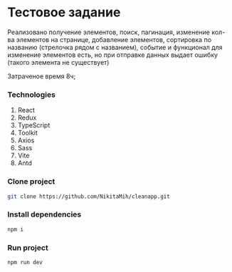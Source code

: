 # Тестовое задание

Реализовано получение элементов, поиск, пагинация, изменение кол-ва элементов на странице, добавление элементов, сортировка по названию (стрелочка рядом с названием), событие и функционал для изменение элементов есть, но при отправке данных выдает ошибку (такого элемента не существует)

Затраченое время 8ч;

### Technologies

1. React
2. Redux
3. TypeScript
4. Toolkit
5. Axios
6. Sass
7. Vite
8. Antd

### Clone project

```sh
git clone https://github.com/NikitaMih/cleanapp.git
```

### Install dependencies

```sh
npm i
```

### Run project

```sh
npm run dev
```
